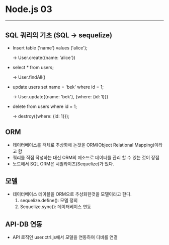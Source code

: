 # Node.js 03

---

## SQL 쿼리의 기초 (SQL -> sequelize)

- Insert table ('name') values ('alice');

  -> User.create({name: 'alice'})

- select * from users;

  -> User.findAll()

- update users set name = 'bek' where id = 1;

  -> User.update({name: 'bek'}, {where: {id: 1}})

- delete from users where id = 1;

  -> destroy({where: {id: 1}});

## ORM

- 데이터베이스를 객체로 추상화해 논것을 ORM(Object Relational Mapping)이라고 함
- 쿼리를 직접 작성하는 대신 ORM의 메소드로 데이터를 관리 할 수 있는 것이 장점
- 노드에서 SQL ORM은 시퀄라이즈(Sequelize)가 있다.

## 모델

- 데이터베이스 테이블을 ORM으로 추상화한것을 모델이라고 한다.
  1. sequelize.define(): 모델 정의
  2. Sequelize.sync(): 데이터베이스 연동

## API-DB 연동

- API 로직인 user.ctrl.js에서 모델을 연동하여 디비를 연결

